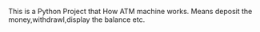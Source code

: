 This is a Python Project that How ATM machine works. Means deposit the money,withdrawl,display the balance etc.
